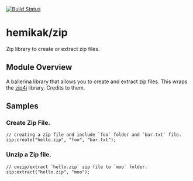 [![Build Status](https://travis-ci.com/hemikak/ballerina-zip.svg?branch=master)](https://travis-ci.com/hemikak/ballerina-zip)

# hemikak/zip
Zip library to create or extract zip files.

## Module Overview
A ballerina library that allows you to create and extract zip files. This wraps the [zip4j](https://github.com/srikanth-lingala/zip4j) library. Credits to them.

## Samples
### Create Zip File.
```ballerina
// creating a zip file and include `foo` folder and `bar.txt` file.
zip:create("hello.zip", "foo", "bar.txt");
```

### Unzip a Zip file.
```ballerina
// unzip/extract `hello.zip` zip file to `moo` folder.
zip:extract("hello.zip", "moo");
```
